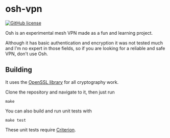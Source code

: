 # osh-vpn
[![GitHub license](https://img.shields.io/github/license/hoot-w00t/osh-vpn)](https://github.com/hoot-w00t/osh-vpn/blob/main/LICENSE)

Osh is an experimental mesh VPN made as a fun and learning project.

Although it has basic authentication and encryption it was not tested much and I'm no expert in those fields, so if you are looking for a reliable and safe VPN, don't use Osh.

## Building
It uses the [OpenSSL library](https://www.openssl.org/) for all cryptography work.

Clone the repository and navigate to it, then just run
```
make
```

You can also build and run unit tests with
```
make test
```
These unit tests require [Criterion](https://github.com/Snaipe/Criterion).